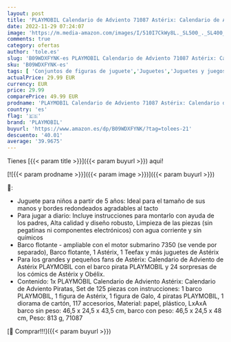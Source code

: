 ```yaml
---
layout: post
title: 'PLAYMOBIL Calendario de Adviento 71087 Astérix: Calendario de Adviento Piratas  Barco y personajes de cómic  Juguetes para niños a partir de 5 años'
date: 2022-11-29 07:24:07
image: 'https://m.media-amazon.com/images/I/510I7CkWy8L._SL500_._SL400_.jpg'
comments: true
category: ofertas
author: 'tole.es'
slug: 'B09WDXFYNK-es PLAYMOBIL Calendario de Adviento 71087 Astérix: Calendario...'
sku: 'B09WDXFYNK-es'
tags: [ 'Conjuntos de figuras de juguete','Juguetes','Juguetes y juegos','Muñecos y figuras','playmobil','🇪🇸', ]
actualPrice: 29.99 EUR
currency: EUR
price: 29.99
comparePrice: 49.99 EUR
prodname: 'PLAYMOBIL Calendario de Adviento 71087 Astérix: Calendario de Adviento Piratas  Barco y personajes de cómic  Juguetes para niños a partir de 5 años'
country: 'es'
flag: '🇪🇸'
brand: 'PLAYMOBIL'
buyurl: 'https://www.amazon.es/dp/B09WDXFYNK/?tag=tolees-21'
descuento: '40.01'
average: '39.9675'
---
```


Tienes [{{< param title >}}]({{< param buyurl >}}) aqui!

[![{{< param prodname >}}]({{< param image >}})]({{< param buyurl >}})

🔎:

- Juguete para niños a partir de 5 años: Ideal para el tamaño de sus manos y bordes redondeados agradables al tacto
- Para jugar a diario: Incluye instrucciones para montarlo con ayuda de los padres, Alta calidad y diseño robusto, Limpieza de las piezas (sin pegatinas ni componentes electrónicos) con agua corriente y sin químicos
- Barco flotante - ampliable con el motor submarino 7350 (se vende por separado), Barco flotante, 1 Astérix, 1 Teefax y más juguetes de Astérix
- Para los grandes y pequeños fans de Astérix: Calendario de Adviento de Astérix PLAYMOBIL con el barco pirata PLAYMOBIL y 24 sorpresas de los cómics de Astérix y Obélix.
- Contenido: 1x PLAYMOBIL Calendario de Adviento Astérix: Calendario de Adviento Piratas, Set de 125 piezas con instrucciones: 1 barco PLAYMOBIL, 1 figura de Astérix, 1 figura de Galo, 4 piratas PLAYMOBIL, 1 diorama de cartón, 117 accesorios, Material: papel, plástico, LxAxA barco sin peso: 46,5 x 24,5 x 43,5 cm, barco con peso: 46,5 x 24,5 x 48 cm, Peso: 813 g, 71087

[🛒 Comprar!!!]({{< param buyurl >}})
